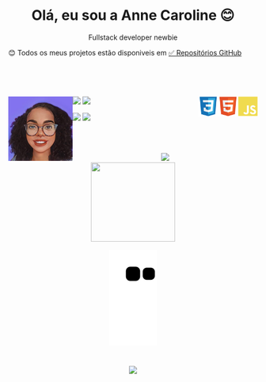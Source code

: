 

 <h1 align="center">Olá, eu sou a Anne Caroline 😊</h1>
  <p align="center"> Fullstack developer newbie
  </div>
  <div>😊 Todos os meus projetos estão disponiveis em <a href= https://github.com/AnneCBSx?tab=repositories>✅ Repositórios GitHub </a>
    </div>

<br></br>
 
 
 
 
 <div style="display: inline_block"><br>
  <img align="right" alt="Anne-Js" height="40" width="40" src="https://raw.githubusercontent.com/devicons/devicon/master/icons/javascript/javascript-plain.svg">
  <img align="right" alt="Anne-HTML" height="40" width="40" src="https://raw.githubusercontent.com/devicons/devicon/master/icons/html5/html5-original.svg">
  <img align="right" alt="Anne-CSS" height="40" width="40" src="https://raw.githubusercontent.com/devicons/devicon/master/icons/css3/css3-original.svg">    
 
   <div >
   <img align="left" alt="caricaturaanne.png" height="130"  ;    src="https://github.com/AnneCBSx/AnneCBSX/blob/main/annecaricatura.png">
     </div>
</div>
  
 <div>
     <a href="https://grupo-womakerscode.slack.com/archives/C03F8LGLM9C" target="_blank"><img src="https://img.shields.io/badge/Slack-4A154B?style=for-the-badge&logo=slack&logoColor=white" target="_blank"></a> 
      <a href="https://codepen.io/Annecbsx" target="_blank"><img src="https://img.shields.io/badge/Codepen-000000?style=for-the-badge&logo=codepen&logoColor=white" target="_blank"></a>  
  
<a href="https://www.linkedin.com/in/anne-caroline-37a277147/" target="_blank"><img src="https://img.shields.io/badge/-LinkedIn-%230077B5?style=for-the-badge&logo=linkedin&logoColor=white" target="_blank"></a> 
 <a href="https://www.behance.net/anneborges2" target="_blank"><img src="https://img.shields.io/badge/-Behance-blue?style=for-the-badge&logo=behance&logoColor=white" target="_blank"></a> 
     
 
 </div>

 
 <br></br>
 
 
 
<div align="center">
  <a href="https://github.com/AnneCBSx">
  <img widht="38%"  height="175em" src="https://github-readme-stats.vercel.app/api?username=AnneCBSx&show_icons=true&theme=midnight-purple&include_all_commits=true&count_private=true">
   
  <div align="center">
  <img width="58%" height= "160cm" src="https://github-readme-stats.vercel.app/api/top-langs/?username=AnneCBSx&layout=compact&langs_count=7&theme=midnight-purple"> </div>

  
    
</div>
<div align="center">
  
  ![Snake animation](https://github.com/AnneCBSx/AnneCBSx/blob/output/github-contribution-grid-snake.svg)
  
</div>
 
 

  

 
 
 
 #
 
 
<p align="center">
  <img width="150" src="https://media.giphy.com/media/jIgXf4hgbHCeKiXpvt/giphy.gif">
</p>

